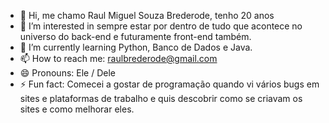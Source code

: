 - 👋 Hi, me chamo Raul Miguel Souza Brederode, tenho 20 anos
- 👀 I’m interested in sempre estar por dentro de tudo que acontece no universo do back-end e futuramente front-end também.
- 🌱 I’m currently learning Python, Banco de Dados e Java.
- 📫 How to reach me: raulbrederode@gmail.com
- 😄 Pronouns: Ele / Dele
- ⚡ Fun fact: Comecei a gostar de programação quando vi vários bugs em sites e plataformas de trabalho e quis descobrir como se criavam os sites e como melhorar eles.

<!---
RaulBrederode/RaulBrederode is a ✨ special ✨ repository because its `README.md` (this file) appears on your GitHub profile.
You can click the Preview link to take a look at your changes.
--->
